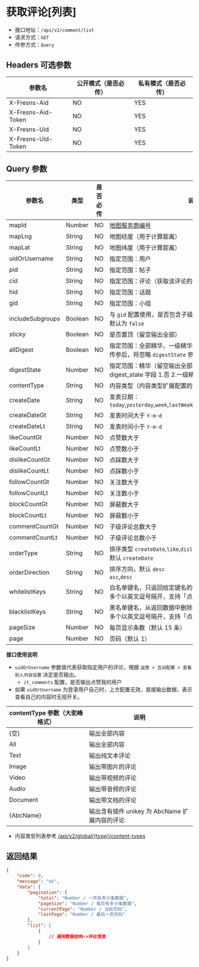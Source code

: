 # 获取评论[列表]

- 接口地址：`/api/v2/comment/list`
- 请求方式：`GET`
- 传参方式：`Query`

## Headers 可选参数

| 参数名 | 公开模式（是否必传） | 私有模式（是否必传） |
| --- | --- | --- |
| X-Fresns-Aid | NO | YES |
| X-Fresns-Aid-Token | NO | YES |
| X-Fresns-Uid | NO | YES |
| X-Fresns-Uid-Token | NO | YES |

## Query 参数

| 参数名 | 类型 | 是否必传 | 说明 |
| --- | --- | --- | --- |
| mapId | Number | NO | [地图服务商编号](../../database/dictionary/maps.md) |
| mapLng | String | NO | 地图经度（用于计算距离） |
| mapLat | String | NO | 地图纬度（用于计算距离） |
| uidOrUsername | String | NO | 指定范围：用户 |
| pid | String | NO | 指定范围：帖子 |
| cid | String | NO | 指定范围：评论（获取该评论的子孙级评论） |
| hid | String | NO | 指定范围：话题 |
| gid | String | NO | 指定范围：小组 |
| includeSubgroups | Boolean | NO | 与 `gid` 配置使用，是否包含子级小组的内容<br>默认为 `false` |
| sticky | Boolean | NO | 是否置顶（留空输出全部） |
| allDigest | Boolean | NO | 指定范围：全部精华，一级精华和二级精华<br>传参后，将忽略 `digestState` 参数 |
| digestState | Number | NO | 指定范围：精华（留空输出全部）<br>digest_state 字段 1.否 2.一级精华 3.二级精华 |
| contentType | String | NO | 内容类型（内容类型扩展配置的参数） |
| createDate | String | NO | 发表日期：`today`,`yesterday`,`week`,`lastWeek`,`month`,`lastMonth`,`year`,`lastYear` |
| createDateGt | String | NO | 发表时间大于 `Y-m-d` |
| createDateLt | String | NO | 发表时间小于 `Y-m-d` |
| likeCountGt | Number | NO | 点赞数大于 |
| likeCountLt | Number | NO | 点赞数小于 |
| dislikeCountGt | Number | NO | 点踩数大于 |
| dislikeCountLt | Number | NO | 点踩数小于 |
| followCountGt | Number | NO | 关注数大于 |
| followCountLt | Number | NO | 关注数小于 |
| blockCountGt | Number | NO | 屏蔽数大于 |
| blockCountLt | Number | NO | 屏蔽数小于 |
| commentCountGt | Number | NO | 子级评论总数大于 |
| commentCountLt | Number | NO | 子级评论总数小于 |
| orderType | String | NO | 排序类型 `createDate`,`like`,`dislike`,`follow`,`block`,`comment`<br>默认 `createDate` |
| orderDirection | String | NO | 排序方向，默认 `desc`<br>`asc`,`desc` |
| whitelistKeys | String | NO | 白名单键名，只返回给定键名的键值对<br>多个以英文逗号隔开，支持「点表示法」表示多维数组 |
| blacklistKeys | String | NO | 黑名单键名，从返回数据中删除指定的键值对<br>多个以英文逗号隔开，支持「点表示法」表示多维数组 |
| pageSize | Number | NO | 每页显示条数（默认 15 条） |
| page | Number | NO | 页码（默认 1） |

**接口使用说明**

- `uidOrUsername` 参数值代表获取指定用户的评论，根据 `运营 > 互动配置 > 查看别人内容设置` 决定是否输出。
    - `it_comments` 配置，是否输出点赞我的用户
- 如果 `uidOrUsername` 为登录用户自己时，上方配置无效，直接输出数据，表示查看自己的内容时无视开关。

| contentType 参数（大驼峰格式） | 说明 |
| --- | --- |
| {空} | 输出全部内容 |
| All | 输出全部内容 |
| Text | 输出纯文本评论 |
| Image | 输出带图片的评论 |
| Video | 输出带视频的评论 |
| Audio | 输出带音频的评论 |
| Document | 输出带文档的评论 |
| {AbcName} | 输出含有插件 unikey 为 AbcName 扩展内容的评论 |

- 内容类型列表参考 [/api/v2/global/{type}/content-types](../global/content-types.md)

## 返回结果

```json
{
    "code": 0,
    "message": "ok",
    "data": {
        "pagination": {
            "total": "Number / 一共有多少条数据",
            "pageSize": "Number / 每页有多少条数据",
            "currentPage": "Number / 当前页码",
            "lastPage": "Number / 最后一页页码"
        },
        "list": [
            {
                // 通用数据结构->评论信息
            }
        ]
    }
}
```

